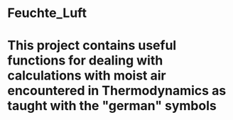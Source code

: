 # Feuchte_Luft
# This project contains useful functions for dealing with calculations with moist air encountered in Thermodynamics as taught with the "german" symbols
